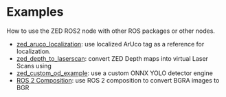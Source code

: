 # Examples
How to use the ZED ROS2 node with other ROS packages or other nodes.

- [zed_aruco_localization](./zed_aruco_localization): use localized ArUco tag as a reference for localization.
- [zed_depth_to_laserscan](./zed_depth_to_laserscan): convert ZED Depth maps into virtual Laser Scans using
- [zed_custom_od_example](./zed_custom_od_example): use a custom ONNX YOLO detector engine
- [ROS 2 Composition](https://docs.ros.org/en/humble/Concepts/Intermediate/About-Composition.html): use ROS 2 composition to convert BGRA images to BGR




